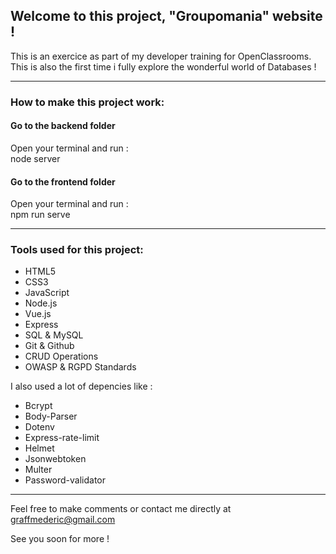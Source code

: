## Welcome to this project, "Groupomania" website ! 

This is an exercice as part of my developer training for OpenClassrooms. This is also the first time i fully explore the wonderful world of Databases !

----

### How to make this project work:


#### Go to the backend folder 
Open your terminal and run :  
node server

#### Go to the frontend folder  
Open your terminal and run :   
npm run serve

----

### Tools used for this project:

- HTML5
- CSS3
- JavaScript
- Node.js
- Vue.js
- Express
- SQL & MySQL
- Git & Github
- CRUD Operations
- OWASP & RGPD Standards

I also used a lot of depencies like : 
- Bcrypt
- Body-Parser
- Dotenv
- Express-rate-limit
- Helmet
- Jsonwebtoken
- Multer
- Password-validator

----

Feel free to make comments or contact me directly at graffmederic@gmail.com

See you soon for more ! 